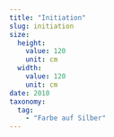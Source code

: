 ```yaml
---
title: "Initiation"
slug: initiation
size:
  height:
    value: 120
    unit: cm
  width:
    value: 120
    unit: cm
date: 2010
taxonomy:
  tag:
    - "Farbe auf Silber"
---
```

